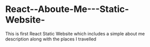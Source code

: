 # React--Aboute-Me---Static-Website-
This is first React Static Website which includes a simple about me description along with the places I travelled
